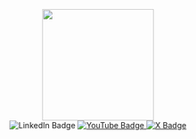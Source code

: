 <div id="header" align="center">
  <img src="https://media.giphy.com/media/Dh5q0sShxgp13DwrvG/giphy.gif" width="200"/>
  <div id="badges>
    <a href="">
      <img src="https://img.shields.io/badge/LinkedIn-blue?style=for-the-badge&logo=linkedin&logoColor=white" alt="LinkedIn Badge"/>
    </a>
    <a href="">
      <img src="https://img.shields.io/badge/Youtube-red?style=for-the-badge&logo=youtube&logoColor=white" alt="YouTube Badge"/>
    </a>
    <a href="">
      <img src="https://img.shields.io/badge/X-black?style=for-the-badge&logo=X&logoColor=white" alt="X Badge"/>
    </a>
  </div>
</div>
